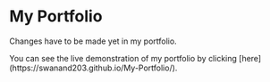 # My Portfolio 
 <p>Changes have to be made yet in my portfolio.</p>
 You can see the live demonstration of my portfolio by clicking [here](https://swanand203.github.io/My-Portfolio/).
